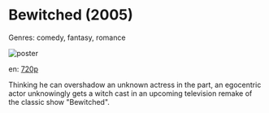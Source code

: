 # Bewitched (2005)

Genres: comedy, fantasy, romance

![poster](http://image.tmdb.org/t/p/w500/auUAybijSJ72XuTaPgh0EhvyJ13.jpg)

en:
  [720p](magnet:?xt=urn:btih:AA3F772C7167B850CA3D54596952B775193D54CB&tr=udp://glotorrents.pw:6969/announce&tr=udp://tracker.opentrackr.org:1337/announce&tr=udp://torrent.gresille.org:80/announce&tr=udp://tracker.openbittorrent.com:80&tr=udp://tracker.coppersurfer.tk:6969&tr=udp://tracker.leechers-paradise.org:6969&tr=udp://p4p.arenabg.ch:1337&tr=udp://tracker.internetwarriors.net:1337)
  


Thinking he can overshadow an unknown actress in the part, an egocentric actor unknowingly gets a witch cast in an upcoming television remake of the classic show "Bewitched".